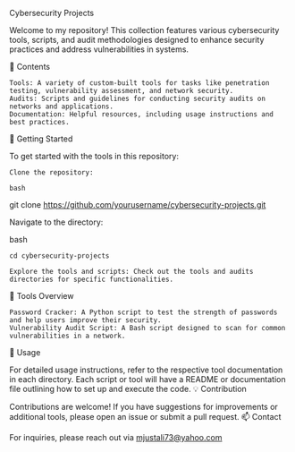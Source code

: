 Cybersecurity Projects

Welcome to my repository! This collection features various cybersecurity tools,
scripts, and audit methodologies designed to enhance security practices and address 
vulnerabilities in systems.

📂 Contents

    Tools: A variety of custom-built tools for tasks like penetration testing, vulnerability assessment, and network security.
    Audits: Scripts and guidelines for conducting security audits on networks and applications.
    Documentation: Helpful resources, including usage instructions and best practices.

🚀 Getting Started

To get started with the tools in this repository:

    Clone the repository:

    bash

git clone https://github.com/yourusername/cybersecurity-projects.git

Navigate to the directory:

bash

    cd cybersecurity-projects

    Explore the tools and scripts: Check out the tools and audits directories for specific functionalities.

🔧 Tools Overview

    Password Cracker: A Python script to test the strength of passwords and help users improve their security.
    Vulnerability Audit Script: A Bash script designed to scan for common vulnerabilities in a network.

📝 Usage

For detailed usage instructions, refer to the respective tool documentation in each directory. Each script or tool will have a README or documentation file outlining how to set up and execute the code.
💡 Contribution

Contributions are welcome! If you have suggestions for improvements or additional tools, please open an issue or submit a pull request.
📫 Contact

For inquiries, please reach out via mjustali73@yahoo.com 
